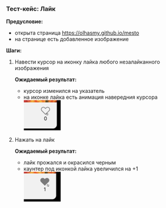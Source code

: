 ### Тест-кейс: Лайк

**Предусловие:**
- открыта страница https://olhasmy.github.io/mesto
- на странице есть добавленное изображение

**Шаги:**

1. Навести курсор на иконку лайка любого незалайканного изображения

   **Ожидаемый результат:**

   - курсор изменился на указатель
   - на иконке лайка есть анимация навередния курсора
     <br><img src="./img/cursor-pointer-like-hover.png" style="width: 100px">

2. Нажать на лайк

   **Ожидаемый результат:**

   - лайк прожался и окрасился черным
   - каунтер под иконкой лайка увеличился на +1
     <br><img src="./img/cursor-pointer-like-hover-liked.png" style="width: 100px">
